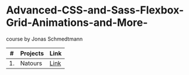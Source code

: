 # Advanced-CSS-and-Sass-Flexbox-Grid-Animations-and-More-
course by Jonas Schmedtmann

|**#**| **Projects** | **Link**|
|-----|--------------|---------|
| 1. | Natours | [Link](https://github.com/verma-satyam/Advanced-CSS-and-Sass-Flexbox-Grid-Animations-and-More-/tree/master/Natours)
